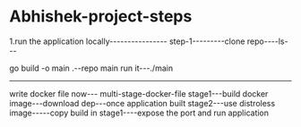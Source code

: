 # Abhishek-project-steps


1.run the application locally----------------
step-1---------clone repo----ls---

go build -o main .--repo main
run it---./main
____________________
write docker file now---
multi-stage-docker-file
stage1---build docker image---download dep---once application built
stage2---use distroless image-----copy build in stage1----expose the port and run application

